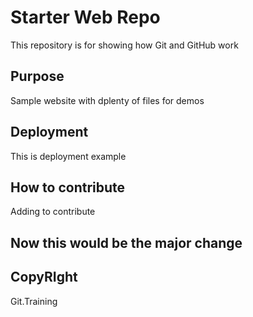 # Starter Web Repo

This repository is for showing how Git and GitHub work

## Purpose

Sample website with dplenty of files for demos

## Deployment
This is deployment example

## How to contribute
Adding to contribute

## Now this would be the major change

## CopyRIght

Git.Training